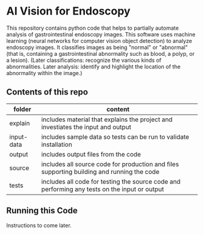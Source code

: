 # AI Vision for Endoscopy

This repository contains python code that helps to partially automate analysis of gastrointestinal endoscopy images.  This software uses machine learning (neural networks for computer vision object detection) to analyze endoscopy images.  It classifies images as being "normal" or "abnormal" (that is, containing a gastrointestinal abnormality such as blood, a polyp, or a lesion).  (Later classifications: recognize the various kinds of abnormalities.  Later analysis: identify and highlight the location of the abnormality within the image.)

## Contents of this repo
|  folder    | content |
| ---------- | ------- |
| explain    | includes material that explains the project and investiates the input and output |
| input-data | includes sample data so tests can be run to validate installation |
| output     | includes output files from the code |
| source     | includes all source code for production and files supporting building and running the code |
| tests      | includes all code for testing the source code and performing any tests on the input or output |

## Running this Code
Instructions to come later.

